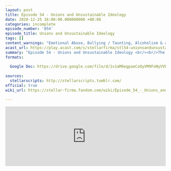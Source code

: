 ```yaml
---
layout: post
title: Episode 54 - Unions and Unsustainable Ideology
date: 2020-12-25 16:00:00.000000000 +00:00
categories: incomplete
episode_number: '054'
episode_title: Unions and Unsustainable Ideology
tags: []
content_warnings: "Emotional Abuse, Bullying / Taunting, Alcoholism & alcohol consumption, Discussions of worker oppression, Mentions of: mild innuendo, violence, mass mortality, death & death threats, cannibalism (implied), blood, guns, existential crisis"
acast_url: https://play.acast.com/s/stellarfirma/stl54-unionsandunsustainableideology
summary: "Episode 54 - Unions and Unsustainable Ideology <br/><br/>The Client, New O'Neal Commercial and Industrial Hyperdynamics and Lotion Innovations, requests assistance with unionisation issues and general employee loyalty issues. <br/><br/>Management Consultants' advice: recontextualise definition of terms; unions are stupid; learn to love the boot; unions eat your legs; hats of nitiation; unions give you wrinkles; eat the boot; initiate ‘funchat'; hold ‘funchat’ in the backup airlock."
formats:
  
  Google Doc: https://drive.google.com/file/d/1v1aM6egpaeCoOyVM9FoNyVVBJk-9ugAB/view
  
sources:
  stellarscripts: http://stellarscripts.tumblr.com/
official: true
wiki_url: https://stellar-firma.fandom.com/wiki/Episode_54_-_Unions_and_Unsustainable_Ideology

---
```


<iframe title="Embed Player" width="100%" height="188px" src="https://embed.acast.com/stellarfirma/stl54-unionsandunsustainableideology" scrolling="no" frameBorder="0" style="border:none;overflow:hidden;"></iframe>
